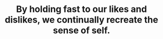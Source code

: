 ---
title: By holding fast to our likes and dislikes, we continually recreate the sense of self.
tags: self buddhism nondual
---